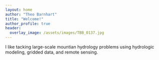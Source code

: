 ```yaml
---
layout: home
author: "Theo Barnhart"
title: "Welcome!"
author_profile: true
header:
  overlay_image: /assets/images/TBB_0137.jpg
---
```



I like tacking large-scale mountian hydrology problems using hydrologic modeling, gridded data, and remote sensing. 
